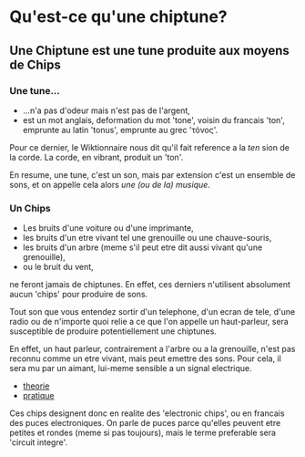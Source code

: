 # Qu'est-ce qu'une chiptune?

## Une Chiptune est une tune produite aux moyens de Chips 

### Une tune...

* ...n'a pas d'odeur mais n'est pas de l'argent,
* est un mot anglais, deformation du mot 'tone', voisin du francais 'ton', emprunte au latin 'tonus', emprunte au grec 'τόνος'.

Pour ce dernier, le Wiktionnaire nous dit qu'il fait reference a la _ten_ sion de la corde. La corde, en vibrant, produit un 'ton'.

En resume, une tune, c'est un son, mais par extension c'est un ensemble de sons, et on appelle cela alors *une (ou de la) musique*.

### Un Chips

* Les bruits d'une voiture ou d'une imprimante,
* les bruits d'un etre vivant tel une grenouille ou une chauve-souris, 
* les bruits d'un arbre (meme s'il peut etre dit aussi vivant qu'une grenouille),
* ou le bruit du vent,

ne feront jamais de chiptunes. En effet, ces derniers n'utilisent absolument aucun 'chips' pour produire de sons.

Tout son que vous entendez sortir d'un telephone, d'un ecran de tele, d'une radio ou de n'importe quoi relie a
ce que l'on appelle un haut-parleur, sera susceptible de produire potentiellement une chiptunes.

En effet, un haut parleur, contrairement a l'arbre ou a la grenouille, n'est pas reconnu comme un etre vivant, mais
peut emettre des sons. Pour cela, il sera mu par un aimant, lui-meme sensible a un signal electrique.

* [theorie](https://www.youtube.com/watch?v=dMPl1shJ3L0)
* [pratique](https://www.youtube.com/watch?v=bRGRYZX_AT4)

Ces chips designent donc en realite des 'electronic chips', ou en francais des puces electroniques.
On parle de puces parce qu'elles peuvent etre petites et rondes (meme si pas toujours), mais le terme
preferable sera 'circuit integre'.

